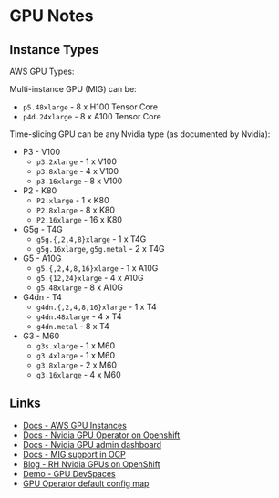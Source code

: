 # GPU Notes

## Instance Types

AWS GPU Types:

Multi-instance GPU (MIG) can be:

- `p5.48xlarge`  - 8 x H100 Tensor Core
- `p4d.24xlarge` - 8 x A100 Tensor Core  

Time-slicing GPU can be any Nvidia type (as documented by Nvidia):

- P3 - V100
  - `p3.2xlarge`  - 1 x V100
  - `p3.8xlarge`  - 4 x V100
  - `p3.16xlarge` - 8 x V100
- P2 - K80
  - `P2.xlarge`   - 1  x K80
  - `P2.8xlarge`  - 8  x K80
  - `P2.16xlarge` - 16 x K80
- G5g - T4G
  - `g5g.{,2,4,8}xlarge`         - 1 x T4G
  - `g5g.16xlarge`, `g5g.metal`  - 2 x T4G
- G5 - A10G
  - `g5.{,2,4,8,16}xlarge`  - 1 x A10G
  - `g5.{12,24}xlarge`      - 4 x A10G
  - `g5.48xlarge`           - 8 x A10G
- G4dn - T4
  - `g4dn.{,2,4,8,16}xlarge` - 1 x T4
  - `g4dn.48xlarge`          - 4 x T4
  - `g4dn.metal`             - 8 x T4
- G3 - M60
  - `g3s.xlarge`  - 1 x M60
  - `g3.4xlarge`  - 1 x M60
  - `g3.8xlarge`  - 2 x M60
  - `g3.16xlarge` - 4 x M60


## Links

- [Docs - AWS GPU Instances](https://aws.amazon.com/ec2/instance-types/#Accelerated_Computing)
- [Docs - Nvidia GPU Operator on Openshift](https://docs.nvidia.com/datacenter/cloud-native/gpu-operator/latest/openshift/contents.html)
- [Docs - Nvidia GPU admin dashboard](https://docs.openshift.com/container-platform/4.11/monitoring/nvidia-gpu-admin-dashboard.html)
- [Docs - MIG support in OCP](https://docs.nvidia.com/datacenter/cloud-native/gpu-operator/latest/openshift/mig-ocp.html)
- [Blog - RH Nvidia GPUs on OpenShift](https://cloud.redhat.com/blog/autoscaling-nvidia-gpus-on-red-hat-openshift)
- [Demo - GPU DevSpaces](https://github.com/bkoz/devspaces)
- [GPU Operator default config map](https://gitlab.com/nvidia/kubernetes/gpu-operator/-/blob/v23.6.1/assets/state-mig-manager/0400_configmap.yaml?ref_type=tags)